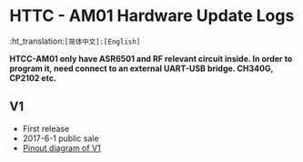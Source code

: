 # HTTC - AM01 Hardware Update Logs

:ht_translation:`[简体中文]:[English]`

**HTCC-AM01 only have ASR6501 and RF relevant circuit inside. In order to program it, need connect to an external UART-USB bridge. CH340G, CP2102 etc.**

## V1

- First release
- 2017-6-1 public sale
- [Pinout diagram of V1](http://resource.heltec.cn/download/CubeCell/HTCC-AM01_Module/HTCC-AM01_PinoutDiagram.pdf)

